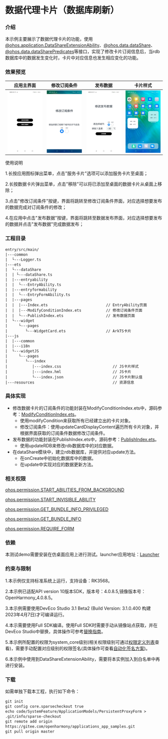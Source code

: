 # 数据代理卡片（数据库刷新）

### 介绍

本示例主要展示了数据代理卡片的功能，使用[@ohos.application.DataShareExtensionAbility](https://gitee.com/openharmony/docs/blob/master/zh-cn/application-dev/reference/apis/js-apis-application-dataShareExtensionAbility.md)、[@ohos.data.dataShare](https://gitee.com/openharmony/docs/blob/master/zh-cn/application-dev/reference/apis/js-apis-data-dataShare.md)、[@ohos.data.dataSharePredicates](ohos.data.dataSharePredicates)等接口，实现了修改卡片订阅信息后，当rdb数据库中的数据发生变化时，卡片中对应信息也发生相应变化的功能。

### 效果预览

| 应用主界面 | 修改订阅条件 | 发布数据 | 卡片样式 |
| ------- | ------- | ------- | ------- |
| ![mainInterface](./screenshots/zh/mainInterface.jpeg) | ![modifySubscriptionConditions](./screenshots/zh/modifySubscriptionConditions.jpeg) | ![dataRelease](./screenshots/zh/dataRelease.jpeg) | ![cardStyle](./screenshots/zh/cardStyle.jpeg) |

使用说明

1.长按应用图标弹出菜单，点击"服务卡片"选项可以添加服务卡片至桌面；

2.长按数据卡片弹出菜单，点击"移除"可以将已添加至桌面的数据卡片从桌面上移除；

3.点击"修改订阅条件"按键，界面将跳转至修改订阅条件界面，对应选择想要发布的数据完成对订阅条件的修改；

4.在应用中点击"发布数据"按键，界面将跳转至数据发布界面，对应选择想要发布的数据并点击"发布数据"完成数据发布；

### 工程目录

```
entry/src/main/
|---common
|  └---Logger.ts
|---ets
|  └---dataShare
|  | └---dataShare.ts
|  |---entryability
|  |  └---EntryAbility.ts
|  |---entryformability
|  |  └---EntryFormAbility.ts
|  |---pages
|  |  |---Index.ets                          // EntryAbility页面
|  |  |---ModifyConditionIndex.ets           // 修改订阅条件页面
|  |  └---PublishIndex.ets                   // 发布数据页面
|  └---widget
|     └---pages
|        └---WidgetCard.ets                  // ArkTS卡片
|---js
|  |---common
|  |---i18n
|  └---widgetJS
|     └---pages
|        └---index
|           |---index.css                       // JS卡片样式
|           |---index.hml                       // JS卡片
|           └---index.json                      // JS卡片默认值
|---resources                                   // 资源信息
```

### 具体实现

- 修改数据卡片的订阅条件的功能封装在ModifyConditionIndex.ets中，源码参考：[ModifyConditionIndex.ets](./entry/src/main/ets/pages/ModifyConditionIndex.ets)。
  - 使用modifyCondition来获取所有已经建立出的卡片对象。
  - 修改订阅条件：使用updateCardDisplayContent遍历所有卡片对象，并根据界面获取的订阅条件数据修改订阅条件。
- 发布数据的功能封装在PublishIndex.ets中，源码参考：[PublishIndex.ets](./entry/src/main/ets/pages/PublishIndex.ets)。
  - 使用updateRDB来修改rdb数据库中的对应数据。
- 在dataShare模块中，建立rdb数据库，并提供对应update方法。
  - 在onCreate中初始化数据库中的数据。
  - 在update中实现对应的数据更新方法。

###  相关权限

[ohos.permission.START_ABILITIES_FROM_BACKGROUND](https://gitee.com/openharmony/docs/blob/eb73c9e9dcdd421131f33bb8ed6ddc030881d06f/zh-cn/application-dev/security/permission-list.md)

[ohos.permission.START_INVISIBLE_ABILITY](https://gitee.com/openharmony/docs/blob/eb73c9e9dcdd421131f33bb8ed6ddc030881d06f/zh-cn/application-dev/security/permission-list.md)

[ohos.permission.GET_BUNDLE_INFO_PRIVILEGED](https://gitee.com/openharmony/docs/blob/eb73c9e9dcdd421131f33bb8ed6ddc030881d06f/zh-cn/application-dev/security/permission-list.md)

[ohos.permission.GET_BUNDLE_INFO](https://gitee.com/openharmony/docs/blob/eb73c9e9dcdd421131f33bb8ed6ddc030881d06f/zh-cn/application-dev/security/permission-list.md)

[ohos.permission.REQUIRE_FORM](https://gitee.com/openharmony/docs/blob/eb73c9e9dcdd421131f33bb8ed6ddc030881d06f/zh-cn/application-dev/security/permission-list.md)

### 依赖

本测试demo需要安装在仿桌面应用上进行测试。launcher应用地址：[Launcher](../../../Launcher)

### 约束与限制

1.本示例仅支持标准系统上运行，支持设备：RK3568。

2.本示例已适配API version 10版本SDK，版本号：4.0.8.5,镜像版本号：OpenHarmony_4.0.8.5。

3.本示例需要使用DevEco Studio 3.1 Beta2 (Build Version: 3.1.0.400 构建 2023年4月7日)才可编译运行。

4.本示需要使用Full SDK编译。使用Full SDK时需要手动从镜像站点获取，并在DevEco Studio中替换，具体操作可参考[替换指南]( https://docs.openharmony.cn/pages/v3.2/zh-cn/application-dev/quick-start/full-sdk-switch-guide.md/ )。

5.本示例所配置的权限为system_core级别(相关权限级别可通过[权限定义列表]( https://gitee.com/openharmony/docs/blob/master/zh-cn/application-dev/security/permission-list.md )查看)，需要手动配置对应级别的权限签名(具体操作可查看[自动化签名方案](https://docs.openharmony.cn/pages/v3.2/zh-cn/application-dev/security/hapsigntool-overview.md/))。

6.本示例中使用到DataShareExtensionAbility，需要将本实例加入到白名单中再进行安装。

### 下载

如需单独下载本工程，执行如下命令：
```
git init
git config core.sparsecheckout true
echo code/SystemFeature/ApplicationModels/PersistentProxyForm > .git/info/sparse-checkout
git remote add origin https://gitee.com/openharmony/applications_app_samples.git
git pull origin master
```